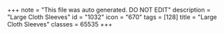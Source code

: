 +++
note = "This file was auto generated. DO NOT EDIT"
description = "Large Cloth Sleeves"
id = "1032"
icon = "670"
tags = [128]
title = "Large Cloth Sleeves"
classes = 65535
+++
